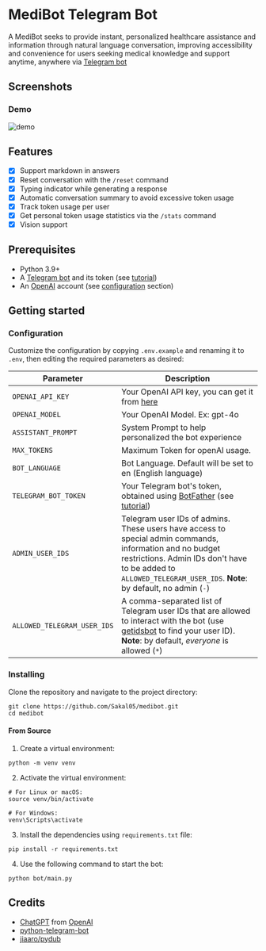 # MediBot Telegram Bot

A MediBot seeks to provide instant, personalized healthcare assistance and information through natural language conversation, improving accessibility and convenience for users seeking medical knowledge and support anytime, anywhere via [Telegram bot](https://core.telegram.org/bots/api)

## Screenshots

### Demo

![demo](https://github.com/Sakal05/medibot/blob/7f5c7694704276ce8abe9fb02109c1fde7cee1cb/adsjl341klkdklfslk23cvb.png)

## Features

- [x] Support markdown in answers
- [x] Reset conversation with the `/reset` command
- [x] Typing indicator while generating a response
- [x] Automatic conversation summary to avoid excessive token usage
- [x] Track token usage per user
- [x] Get personal token usage statistics via the `/stats` command
- [x] Vision support

## Prerequisites

- Python 3.9+
- A [Telegram bot](https://core.telegram.org/bots#6-botfather) and its token (see [tutorial](https://core.telegram.org/bots/tutorial#obtain-your-bot-token))
- An [OpenAI](https://openai.com) account (see [configuration](#configuration) section)

## Getting started

### Configuration

Customize the configuration by copying `.env.example` and renaming it to `.env`, then editing the required parameters as desired:

| Parameter                   | Description                                                                                                                                                                                                                   |
| --------------------------- | ----------------------------------------------------------------------------------------------------------------------------------------------------------------------------------------------------------------------------- |
| `OPENAI_API_KEY`            | Your OpenAI API key, you can get it from [here](https://platform.openai.com/account/api-keys)                                                                                                                                 |
| `OPENAI_MODEL`              | Your OpenAI Model. Ex: gpt-4o                                                                                                                                                                                                 |
| `ASSISTANT_PROMPT`          | System Prompt to help personalized the bot experience                                                                                                                                                                         |
| `MAX_TOKENS`                | Maximum Token for openAI usage.                                                                                                                                                                                               |
| `BOT_LANGUAGE`              | Bot Language. Default will be set to en (English language)                                                                                                                                                                    |
| `TELEGRAM_BOT_TOKEN`        | Your Telegram bot's token, obtained using [BotFather](http://t.me/botfather) (see [tutorial](https://core.telegram.org/bots/tutorial#obtain-your-bot-token))                                                                  |
| `ADMIN_USER_IDS`            | Telegram user IDs of admins. These users have access to special admin commands, information and no budget restrictions. Admin IDs don't have to be added to `ALLOWED_TELEGRAM_USER_IDS`. **Note**: by default, no admin (`-`) |
| `ALLOWED_TELEGRAM_USER_IDS` | A comma-separated list of Telegram user IDs that are allowed to interact with the bot (use [getidsbot](https://t.me/getidsbot) to find your user ID). **Note**: by default, _everyone_ is allowed (`*`)                       |

### Installing

Clone the repository and navigate to the project directory:

```shell
git clone https://github.com/Sakal05/medibot.git
cd medibot
```

#### From Source

1. Create a virtual environment:

```shell
python -m venv venv
```

2. Activate the virtual environment:

```shell
# For Linux or macOS:
source venv/bin/activate

# For Windows:
venv\Scripts\activate
```

3. Install the dependencies using `requirements.txt` file:

```shell
pip install -r requirements.txt
```

4. Use the following command to start the bot:

```
python bot/main.py
```

## Credits

- [ChatGPT](https://chat.openai.com/chat) from [OpenAI](https://openai.com)
- [python-telegram-bot](https://python-telegram-bot.org)
- [jiaaro/pydub](https://github.com/jiaaro/pydub)

